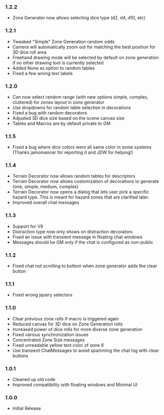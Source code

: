 ### 1.2.2
* Zone Generator now allows selecting dice type (d2, d4, d10, etc)

### 1.2.1
* Tweaked "Simple" Zone Generation random odds
* Camera will automatically zoom out for matching the best position for 3D dice roll area
* Freehand drawing mode will be selected by default on zone generation if no other drawing tool is currently selected
* Added None as option to random tables
* Fixed a few wrong text labels

### 1.2.0
* Can now select random range (with new options simple, complex, cluttered) for zones layout in zone generator
* Use dropdowns for random table selection in decorations
* Fixed a bug with random decorators
* Adjusted 3D dice size based on the scene canvas size
* Tables and Macros are by default private to GM

### 1.1.5
* Fixed a bug where dice colors were all same color in some systems (Thanks jamomancer for reporting it and JDW for helping!)

### 1.1.4
* Terrain Decorator now allows random tables for descriptors
* Terrain Decorator now allows customization of decorations to generate (one, simple, medium, complex)
* Terrain Decorator now opens a dialog that lets user pick a specific hazard type. This is meant for hazard zones that are clarified later.
* Improved overall chat messages

### 1.1.3
* Support for V9
* Distraction type now only shows on distraction decorators
* Fixed an issue with transient message in floating chat windows
* Messages should be GM only if the chat is configured as non-public

### 1.1.2
* Fixed chat not scrolling to bottom when zone generator adds the clear button

### 1.1.1
* Fixed wrong jquery selectors

### 1.1.0
* Clear previous zone rolls if macro is triggered again
* Reduced canvas for 3D dice on Zone Generation rolls
* Increased power of dice rolls for more diverse zone generation
* Fixed various synchronization issues
* Concentrated Zone Size messages
* Fixed unreadable yellow text color of zone 6
* Use transient ChatMessages to avoid spamming the chat log with clear buttons

### 1.0.1
* Cleaned up old code
* Improved compatibility with floating windows and Minimal UI

### 1.0.0
* Initial Release
